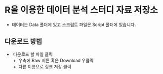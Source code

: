 # R을 이용한 데이터 분석 스터디 자료 저장소
  +  데이터는 Data 폴더에 있고 스크립트 파일은 Script 폴더에 있습니다.

## 다운로드 방법
  +  다운로드 할 파일 클릭  
  +  우측에 Raw 버튼 혹은 Download 우클릭  
  +  다른 이름으로 링크 저장 클릭  
